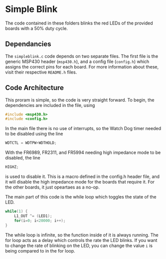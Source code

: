 # Simple Blink
The code contained in these folders blinks the red LEDs of the provided boards with a 50% duty cycle. 

## Dependancies 
The `simpleblink.c` code depends on two separate files. The first file is the generic MSP430  header (`msp430.h`), and a config file (`config.h`) which assigns the correct pins for each board. For more information about these, visit their respective `README.h` files.

## Code Architecture 
This proram is simple, so the code is very straight forward. To begin, the dependencies are included in the file, using 
```c
#include <msp430.h>
#include <config.h>
```
In the main file there is no use of interrupts, so the Watch Dog timer needed to be disabled using the line 
```c
WDTCTL = WDTPW+WDTHOLD;
```
With the FR6989, FR2311, and FR5994 needing high impedance mode to be disabled, the line 
```c
HIGHZ;
```
is used to disable it. This is a macro defined in the config.h header file, and it will disable the high impedance mode for the boards that require it. For the other boards, it just opeartaes as a no-op. 

The main part of this code is the while loop which toggles the state of the LED. 
```c
while(1) {
	L1_OUT ^= (LED1);
	for(i=0; i<20000; i++);
}
```
The while loop is infinite, so the function inside of it is always running. The for loop acts as a delay which controls the rate the LED blinks. If you want to change the rate of blinking on the LED, you can change the value `i` is being compared to in the for loop.